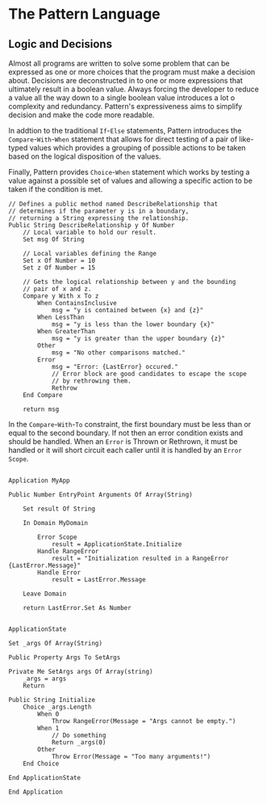# The Pattern Language

## Logic and Decisions

Almost all programs are written to solve some problem that can be expressed as one or more choices that the program must make a decision about.  Decisions are deconstructed in to one or more expressions that ultimately result in a boolean value.  Always forcing the developer to reduce a value all the way down to a single boolean value introduces a lot o complexity and redundancy.  Pattern's expressiveness aims to simplify decision and make the code more readable.

In addtion to the traditional `If`-`Else` statements, Pattern introduces the `Compare`-`With`-`When` statement that allows for direct testing of a pair of like-typed values which provides a grouping of possible actions to be taken based on the logical disposition of the values.

Finally, Pattern provides `Choice`-`When` statement which works by testing a value against a possible set of values and allowing a specific action to be taken if the condition is met.

```pattern
// Defines a public method named DescribeRelationship that
// determines if the parameter y is in a boundary,
// returning a String expressing the relationship.
Public String DescribeRelationship y Of Number
    // Local variable to hold our result.
    Set msg Of String

    // Local variables defining the Range
    Set x Of Number = 10
    Set z Of Number = 15

    // Gets the logical relationship between y and the bounding
    // pair of x and z.
    Compare y With x To z
        When ContainsInclusive
            msg = "y is contained between {x} and {z}"
        When LessThan
            msg = "y is less than the lower boundary {x}"
        When GreaterThan
            msg = "y is greater than the upper boundary {z}"
        Other
            msg = "No other comparisons matched."
        Error
            msg = "Error: {LastError} occured."
            // Error block are good candidates to escape the scope 
            // by rethrowing them.
            Rethrow
    End Compare

    return msg
```

In the `Compare`-`With`-`To` constraint, the first boundary must be less than or equal to the second boundary.  If not then an error condition exists and should be handled.  When an `Error` is Thrown or Rethrown, it must be handled or it will short circuit each caller until it is handled by an `Error Scope`.

```pattern

Application MyApp

Public Number EntryPoint Arguments Of Array(String)

    Set result Of String

    In Domain MyDomain

        Error Scope
            result = ApplicationState.Initialize
        Handle RangeError
            result = "Initialization resulted in a RangeError {LastError.Message}"
        Handle Error
            result = LastError.Message

    Leave Domain

    return LastError.Set As Number


ApplicationState

Set _args Of Array(String)

Public Property Args To SetArgs

Private Me SetArgs args Of Array(string)
    _args = args
    Return

Public String Initialize
    Choice _args.Length
        When 0
            Throw RangeError(Message = "Args cannot be empty.")
        When 1
            // Do something
            Return _args(0)
        Other
            Throw Error(Message = "Too many arguments!")
    End Choice

End ApplicationState

End Application